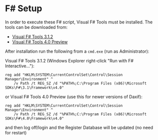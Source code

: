 F# Setup
========

In order to execute these F# script, Visual F# Tools must be installed. The tools can be downloaded from:

* [Visual F# Tools 3.1.2][fst1]
* [Visual F# Tools 4.0 Preview][fst2]

[fst1]: https://www.microsoft.com/en-us/download/details.aspx?id=44011
[fst2]: https://www.microsoft.com/en-us/download/details.aspx?id=44941

After installation run the following from a <code>cmd.exe</code> (run as Administrator):

Visual F# Tools 3.1.2 (Windows Explorer right-click "Run with F# Interactive..."):

    reg add "HKLM\SYSTEM\CurrentControlSet\Control\Session Manager\Environment" ^
        /v Path /t REG_SZ /d "%PATH%;C:\Program Files (x86)\Microsoft SDKs\F#\3.1\Framework\v4.0"

or Visual F# Tools 4.0 Preview (use this for newer versions of Daxif):

    reg add "HKLM\SYSTEM\CurrentControlSet\Control\Session Manager\Environment" ^
        /v Path /t REG_SZ /d "%PATH%;C:\Program Files (x86)\Microsoft SDKs\F#\4.0\Framework\v4.0"

and then log off/login and the Register Database will be updated (no need for restart)